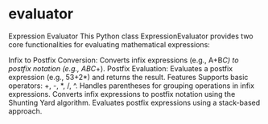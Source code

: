 # evaluator
Expression Evaluator
This Python class ExpressionEvaluator provides two core functionalities for evaluating mathematical expressions:

Infix to Postfix Conversion: Converts infix expressions (e.g., A+B*C) to postfix notation (e.g., ABC*+).
Postfix Evaluation: Evaluates a postfix expression (e.g., 53+2*) and returns the result.
Features
Supports basic operators: +, -, *, /, ^.
Handles parentheses for grouping operations in infix expressions.
Converts infix expressions to postfix notation using the Shunting Yard algorithm.
Evaluates postfix expressions using a stack-based approach.
